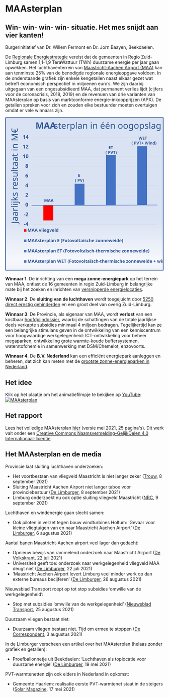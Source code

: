 # MAAsterplan

## Win- win- win- win- situatie.  Het mes snijdt aan vier kanten!

Burgerinitiatief van Dr. Willem Fermont en Dr. Jorn Baayen, Beekdaelen.

De [Regionale Energiestrategie](https://www.regionale-energiestrategie.nl/reszl/default.aspx) vereist dat de gemeenten in Regio Zuid-Limburg samen 1,1-1,9 TeraWattuur (TWh) duurzame energie per jaar gaan opwekken. Het luchthaventerrein van [Maastricht-Aachen Airport (MAA)](https://www.maa.nl/) kan aan tenminste 25% van de benodigde regionale energieopgave voldoen. In de onderstaande grafiek zijn enkele kengetallen naast elkaar gezet wat betreft economisch perspectief in miljoenen euro’s. We zijn daarbij uitgegaan van een ongesubsidieerd MAA, dat permanent verlies lijdt (cijfers voor de coronacrisis, 2018, 2019) en de revenuen van drie varianten van MAAsterplan op basis van marktconforme energie-inkoopprijzen (APX).  De getallen spreken voor zich en zouden elke bestuurder moeten overtuigen omdat er vele winnaars zijn.

![Grafiek MAAsterplan](maasterplan.svg)

**Winnaar 1**. De inrichting van een **mega zonne-energiepark** op het terrein van MAA, ontlast de 16 gemeenten in regio Zuid-Limburg in belangrijke mate bij het zoeken en inrichten van [versnipperde energielocaties](https://www.regionale-energiestrategie.nl/PageByID.aspx?sectionID=177306&contentPageID=1714358).

**Winnaar 2**. De **sluiting van de luchthaven** wordt toegejuicht door [5250 direct ernstig gehinderden](https://stopgroeimaa.nl/wp-content/uploads/Advies-Pieter-van-Geel-Ontwikkeling-MAA-2021-2030.pdf) en een groot deel van overig Zuid-Limburg.

**Winnaar 3**. De Provincie, als eigenaar van MAA, wordt **verlost** van een kostbaar [hoofdpijndossier](https://stopgroeimaa.nl/), waarbij de schattingen van de totale jaarlijkse deels verkapte subsidies minimaal 4 miljoen bedragen. Tegelijkertijd kan ze een belangrijke stimulans geven in de ontwikkeling van een kenniscentrum voor hoogwaardige werkgelegenheid: ICT-ontwikkeling voor beheer megaparken, ontwikkeling grote warmte-koude buffersystemen, waterstofchemie in samenwerking met DSM/Chemelot, enzovoorts.

**Winnaar 4**. De **B.V. Nederland** kan een efficiënt energiepark aanleggen en beheren, dat zich kan meten met de [grootste zonne-energieparken in Nederland](https://nl.wikipedia.org/wiki/Lijst_van_zonne-energie-installaties_in_Nederland).

## Het idee

Klik op het plaatje om het animatiefilmpje te bekijken op [YouTube](http://www.youtube.com/watch?v=qsL0B7MpBtg):
[![MAAsterplan](http://img.youtube.com/vi/qsL0B7MpBtg/0.jpg)](http://www.youtube.com/watch?v=qsL0B7MpBtg "MAAsterplan")

## Het rapport

Lees het volledige MAAsterplan [hier](maasterplan-mei-2021.pdf) (versie mei 2021, 25 pagina's).  Dit werk valt onder een [Creative Commons Naamsvermelding-GelijkDelen 4.0 Internationaal-licentie](http://creativecommons.org/licenses/by-sa/4.0/).

## Het MAAsterplan en de media

Provincie laat sluiting luchthaven onderzoeken:
* Het voortbestaan van vliegveld Maastricht is niet langer zeker ([Trouw](https://www.trouw.nl/binnenland/het-voortbestaan-van-vliegveld-maastricht-is-niet-langer-zeker~b67f03780/), 8 september 2021)
* Sluiting Maastricht Aachen Airport niet langer taboe voor provinciebestuur ([De Limburger](https://www.limburger.nl/cnt/dmf20210908_95510098), 8 september 2021)
* Limburg onderzoekt nu ook optie sluiting vliegveld Maastricht ([NRC](https://www.nrc.nl/nieuws/2021/09/09/limburg-onderzoekt-nu-ook-optie-sluiting-vliegveld-maastricht-a4057769), 9 september 2021)

Luchthaven en windenergie gaan slecht samen:
* Ook piloten in verzet tegen bouw windturbines Holtum: ‘Gevaar voor kleine vliegtuigen van en naar Maastricht Aachen Airport’ ([De Limburger](https://www.limburger.nl/cnt/dmf20210806_95698674), 6 augustus 2021)

Aantal banen Maastricht-Aachen airport veel lager dan gedacht:
* Opnieuw bewijs van rammelend onderzoek naar Maastricht Airport ([De Volkskrant](https://www.volkskrant.nl/nieuws-achtergrond/opnieuw-bewijs-van-rammelend-onderzoek-naar-maastricht-airport~b77f3861/), 22 juli 2021)
* Universiteit geeft toe: onderzoek naar werkgelegenheid vliegveld MAA deugt niet ([De Limburger](https://www.limburger.nl/cnt/dmf20210722_96815986), 22 juli 2021)
* ‘Maastricht Aachen Airport levert Limburg veel minder werk op dan externe bureaus becijferen’ ([De Limburger](https://www.limburger.nl/cnt/dmf20210826_93293818), 26 augustus 2021)

Nieuwsblad Transport roept op tot stop subsidies ‘omwille van de werkgelegenheid’:
* Stop met subsidies ‘omwille van de werkgelegenheid’ ([Nieuwsblad Transport](https://www.nt.nl/commentaar/2021/08/25/stop-met-subsidies-omwille-van-de-werkgelegenheid/), 25 augustus 2021)

Duurzaam vliegen bestaat niet:
* Duurzaam vliegen bestaat niet. Tijd om ermee te stoppen ([De Correspondent](https://decorrespondent.nl/12622/duurzaam-vliegen-bestaat-niet-tijd-om-ermee-te-stoppen/1391057998-c1b39812), 3 augustus 2021)

In de Limburger verscheen een artikel over het MAAsterplan (helaas zonder grafiek en getallen):
* Proefballonnetje uit Beekdaelen: ‘Luchthaven als toplocatie voor duurzame energie’ ([De Limburger](https://www.limburger.nl/cnt/dmf20210519_94966242), 19 mei 2021)

PVT-warmtenetten zijn ook elders in Nederland in opkomst:
* Gemeente Haarlem: realisatie eerste PVT-warmtenet staat in de steigers ([Solar Magazine](https://solarmagazine.nl/nieuws-zonne-energie/i24405/gemeente-haarlem-realisatie-eerste-pvt-warmtenet-staat-in-de-steigers), 17 mei 2021)

